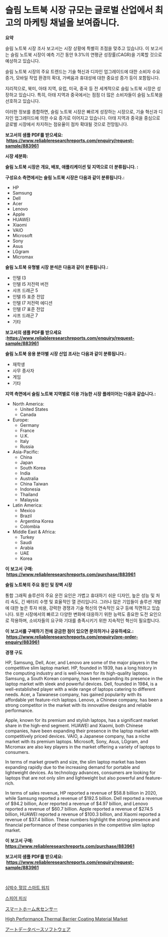 <p><h1>슬림 노트북 시장 규모는 글로벌 산업에서 최고의 마케팅 채널을 보여줍니다.</h1></p><p><strong>요약</strong></p>
<p><p>슬림 노트북 시장 조사 보고서는 시장 상황에 특별히 초점을 맞추고 있습니다. 이 보고서는 슬림 노트북 시장이 예측 기간 동안 9.3%의 연평균 성장률(CAGR)을 기록할 것으로 예상하고 있습니다.</p><p>슬림 노트북 시장의 주요 트렌드는 기술 혁신과 디자인 업그레이드에 대한 소비자 수요 증가, 모바일 작업 환경의 확대, 가벼움과 휴대성에 대한 중요성 증가 등이 포함됩니다.</p><p>지리적으로, 북미, 아태 지역, 유럽, 미국, 중국 등 전 세계적으로 슬림 노트북 시장은 성장하고 있습니다. 특히, 아태 지역과 중국에서는 점점 더 많은 소비자들이 슬림 노트북을 선호하고 있습니다.</p><p>이러한 정보를 종합하면, 슬림 노트북 시장은 빠르게 성장하는 시장으로, 기술 혁신과 디자인 업그레이드에 의한 수요 증가로 이어지고 있습니다. 아태 지역과 중국을 중심으로 글로벌 시장에서 차지하는 점유율이 점차 확대될 것으로 전망됩니다.</p></p>
<p><strong>보고서의 샘플 PDF를 받으세요: &nbsp;<a href="https://www.reliableresearchreports.com/enquiry/request-sample/883961">https://www.reliableresearchreports.com/enquiry/request-sample/883961</a></strong></p>
<p><strong>시장 세분화:</strong></p>
<p><strong> 슬림 노트북 시장은 개요, 배포, 애플리케이션 및 지역으로 더 분류됩니다. :</strong></p>
<p><strong>구성요소 측면에서는 슬림 노트북 시장은 다음과 같이 분류됩니다.:</strong></p>
<p><ul><li>HP</li><li>Samsung</li><li>Dell</li><li>Acer</li><li>Lenovo</li><li>Apple</li><li>HUAWEI</li><li>Xiaomi</li><li>VAIO</li><li>Microsoft</li><li>Sony</li><li>Asus</li><li>LGgram</li><li>Micromax</li></ul></p>
<p><strong> 슬림 노트북 유형별 시장 분석은 다음과 같이 분류됩니다.:</strong></p>
<p><ul><li>인텔 I3</li><li>인텔 I5 저전력 버전</li><li>샤프 드래곤 5</li><li>인텔 I5 표준 전압</li><li>인텔 I7 저전력 에디션</li><li>인텔 I7 표준 전압</li><li>샤프 드래곤 7</li><li>기타</li></ul></p>
<p><strong>보고서의 샘플 PDF를 받으세요 :<a href="https://www.reliableresearchreports.com/enquiry/request-sample/883961">https://www.reliableresearchreports.com/enquiry/request-sample/883961</a></strong></p>
<p><strong> 슬림 노트북 응용 분야별 시장 산업 조사는 다음과 같이 분류됩니다.:</strong></p>
<p><ul><li>재학생</li><li>사무 종사자</li><li>게임</li><li>기타</li></ul></p>
<p><strong>지역 측면에서 슬림 노트북 지역별로 이용 가능한 시장 플레이어는 다음과 같습니다.:</strong></p>
<p><ul>
    <li>
        North America:
        <ul>
            <li>United States</li>
            <li>Canada</li>
        </ul>
    </li>
    <li>
        Europe:
        <ul>
            <li>Germany</li>
            <li>France</li>
            <li>U.K.</li>
            <li>Italy</li>
            <li>Russia</li>
        </ul>
    </li>
    <li>
        Asia-Pacific:
        <ul>
            <li>China</li>
            <li>Japan</li>
            <li>South Korea</li>
            <li>India</li>
            <li>Australia</li>
            <li>China Taiwan</li>
            <li>Indonesia</li>
            <li>Thailand</li>
            <li>Malaysia</li>
        </ul>
    </li>
    <li>
        Latin America:
        <ul>
            <li>Mexico</li>
            <li>Brazil</li>
            <li>Argentina Korea</li>
            <li>Colombia</li>
        </ul>
    </li>
    <li>
        Middle East & Africa:
        <ul>
            <li>Turkey</li>
            <li>Saudi</li>
            <li>Arabia</li>
            <li>UAE</li>
            <li>Korea</li>
        </ul>
    </li>
    </ul></p>
<p><strong>이 보고서 구매: &nbsp;<a href="https://www.reliableresearchreports.com/purchase/883961">https://www.reliableresearchreports.com/purchase/883961</a></strong></p>
<p><strong>슬림 노트북의 주요 동인 및 장벽 시장</strong></p>
<p><p>통합 그래픽 솔루션의 주요 운전 요인은 가볍고 휴대하기 쉬운 디자인, 높은 성능 및 처리 속도, 긴 배터리 수명 및 효율적인 열 관리입니다. 그러나 많은 기업들이 솔루션 개발에 대한 높은 투자 비용, 강력한 경쟁과 기술 혁신의 연속적인 요구 등에 직면하고 있습니다. 또한 시장에서의 빠르고 다양한 변화에 대응하기 위한 능력도 중요한 도전 요인으로 작용하며, 소비자들의 요구와 기대를 충족시키기 위한 지속적인 혁신이 필요합니다.</p></p>
<p><strong>이 보고서를 구매하기 전에 궁금한 점이 있으면 문의하거나 공유하세요.: &nbsp;<a href="https://www.reliableresearchreports.com/enquiry/pre-order-enquiry/883961">https://www.reliableresearchreports.com/enquiry/pre-order-enquiry/883961</a></strong></p>
<p><strong>경쟁 구도</strong></p>
<p><p>HP, Samsung, Dell, Acer, and Lenovo are some of the major players in the competitive slim laptop market. HP, founded in 1939, has a long history in the computing industry and is well-known for its high-quality laptops. Samsung, a South Korean company, has been expanding its presence in the laptop market with sleek and powerful devices. Dell, founded in 1984, is a well-established player with a wide range of laptops catering to different needs. Acer, a Taiwanese company, has gained popularity with its affordable yet feature-rich laptops. Lenovo, a Chinese company, has been a strong competitor in the market with its innovative designs and reliable performance.</p><p>Apple, known for its premium and stylish laptops, has a significant market share in the high-end segment. HUAWEI and Xiaomi, both Chinese companies, have been expanding their presence in the laptop market with competitively priced devices. VAIO, a Japanese company, has a niche market with its premium laptops. Microsoft, Sony, Asus, LGgram, and Micromax are also key players in the market offering a variety of laptops to consumers.</p><p>In terms of market growth and size, the slim laptop market has been expanding rapidly due to the increasing demand for portable and lightweight devices. As technology advances, consumers are looking for laptops that are not only slim and lightweight but also powerful and feature-rich.</p><p>In terms of sales revenue, HP reported a revenue of $58.8 billion in 2020, while Samsung reported a revenue of $192.5 billion. Dell reported a revenue of $94.2 billion, Acer reported a revenue of $4.97 billion, and Lenovo reported a revenue of $60.7 billion. Apple reported a revenue of $274.5 billion, HUAWEI reported a revenue of $100.3 billion, and Xiaomi reported a revenue of $37.4 billion. These numbers highlight the strong presence and financial performance of these companies in the competitive slim laptop market.</p></p>
<p><strong>이 보고서 구매: &nbsp; <a href="https://www.reliableresearchreports.com/purchase/883961">https://www.reliableresearchreports.com/purchase/883961</a></strong></p>
<p><strong>보고서의 샘플 PDF를 받으세요: &nbsp;<a href="https://www.reliableresearchreports.com/enquiry/request-sample/883961">https://www.reliableresearchreports.com/enquiry/request-sample/883961</a></strong><strong></strong></p>
<p>&nbsp;</p>
<p><p><a href="https://github.com/vsnao330707/Market-Research-Report-List-1/blob/main/59390131123.md">심박수 혈압 스마트 워치</a></p><p><a href="https://medium.com/@conradkirrlin76575/%EC%B0%BD%EC%A1%B0%EC%A0%81-%EC%82%AC%EA%B8%B0-%EB%A9%94%EC%9D%BC-%EC%8B%9C%EC%9E%A5-%EA%B7%9C%EB%AA%A8-%EC%97%B0%ED%8F%89%EA%B7%A0-%EC%84%B1%EC%9E%A5%EC%9C%A8-%ED%8A%B8%EB%A0%8C%EB%93%9C-2024-2030-63c3bd5a5869">스피어 피싱</a></p><p><a href="https://medium.com/@mares423/%E3%82%B9%E3%83%9E%E3%83%BC%E3%83%88%E3%83%9B%E3%83%BC%E3%83%A0%E7%94%A8%E3%81%AE%E6%B0%B4%E3%82%BB%E3%83%B3%E3%82%B5%E3%83%BC%E5%B8%82%E5%A0%B4%E3%81%AF%E5%B8%82%E5%A0%B4%E3%82%B7%E3%82%A7%E3%82%A2-%E5%B8%82%E5%A0%B4%E3%83%88%E3%83%AC%E3%83%B3%E3%83%89-%E5%B8%82%E5%A0%B4%E6%88%90%E9%95%B7%E3%81%AB%E9%96%A2%E3%81%99%E3%82%8B%E6%83%85%E5%A0%B1%E3%82%92%E6%8F%90%E4%BE%9B%E3%81%97%E3%81%BE%E3%81%99-def14006489b">スマートホーム水センサー</a></p><p><a href="https://github.com/vimar16th/Market-Research-Report-List-3/blob/main/high-performance-thermal-barrier-coating-material-market.md">High Performance Thermal Barrier Coating Material Market</a></p><p><a href="https://github.com/mohamedbakry57/Market-Research-Report-List-3/blob/main/73271911520.md">アートデータベースソフトウェア</a></p></p>